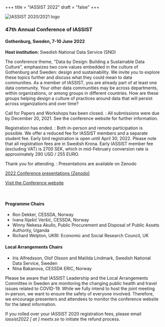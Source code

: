 +++
title = "IASSIST 2022"
draft = "false"
+++

![IASSIST 2020/2021 logo](/img/conferences/iassist-logo-2022.jpg "")

### 47th Annual Conference of IASSIST

<!--### Data By Design-->

#### Gothenburg, Sweden, 7-10 June 2022

**Host institution:** Swedish National Data Service (SND)

The conference theme, "Data by Design: Building a Sustainable Data Culture", emphasizes two core values embedded in the culture of Gothenburg and Sweden: design and sustainability. We invite you to explore these topics further and discuss what they could mean to data communities. As a member of IASSIST, you are already part of at least one data community. Your other data communities may be across departments, within organizations, or among groups in different countries. How are these groups helping design a culture of practices around data that will persist across organizations and over time?

Call for Papers and Workshops has been closed.
: All submissions were due by December 20, 2021. See the conference website for further information.

Registration has ended.
: Both in-person and remote participation is possible. We offer a reduced fee for IASSIST members and a separate student fee. Early bird registration is open until April 30, 2022. Please note that all registration fees are in Swedish Krona. Early IASSIST member fee (excluding VAT) is 2700 SEK, which in mid-February conversion rate is approximately 290 USD / 255 EURO. 


Thank you for attending. 
: Presentations are available on Zenodo

<a class="btn btn-template-main" href="https://zenodo.org/communities/iassist-2022/search?page=1&size=20&sort=conference_session" target="_blank">2022 Conference presentations (Zenodo)</a>



<a class="btn btn-template-main" href="https://iassist2022.org/" target="_blank">Visit the Conference website</a>

<br />

#### Programme Chairs
- Ron Dekker, CESSDA, Norway
- Ivana Ilijašić Veršić, CESSDA, Norway
- Winny Nekesa Akullo, Public Procurement and Disposal of Public Assets Authority, Uganda
- Richard Welpton, UKRI: Economic and Social Research Council, UK

#### Local Arrangements Chairs
- Iris Alfredsson, Olof Olsson and Matilda Lindmark, Swedish National Data Service, Sweden
- Nina Bakanova, CESSDA ERIC, Norway

Please be aware that IASSIST Leadership and the Local Arrangements Committee in Sweden are monitoring the changing public health and travel issues related to COVID-19.  While we fully intend to host the joint meeting in-person, we want to ensure the safety of everyone involved.  Therefore, we encourage presenters and attendees to monitor the conference website for the latest information.

If you rolled over your IASSIST 2020 registration fees, please email *iassist2022 [ at ] meetx.se* to initiate the refund process.

<br />

